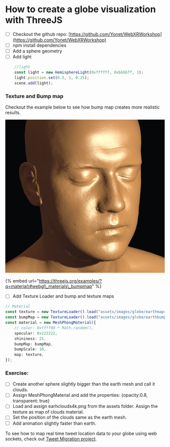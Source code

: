 # How to create a globe visualization with ThreeJS

* [ ] Checkout the github repo: [https://github.com/Yonet/WebXRWorkshop](https://github.com/Yonet/WebXRWorkshop)
* [ ] npm install dependencies
* [ ] Add a sphere geometry
* [ ] Add light

```typescript
    //light
    const light = new HemisphereLight(0xffffff, 0xbbbbff, 1);
    light.position.set(0.5, 1, 0.25);
    scene.add(light);
```

### Texture and Bump map

Checkout the example below to see how bump map creates more realistic results.

![Bumpmap skin example](../../../.gitbook/assets/bumpmap.png)

{% embed url="https://threejs.org/examples/?q=material\#webgl\_materials\_bumpmap" %}



* [ ] Add Texture Loader and bump and texture maps

```typescript
// Material
const texture = new TextureLoader().load("assets/images/globe/earthmap4k.jpg");
const bumpMap = new TextureLoader().load("assets/images/globe/earthbump4k.jpg");
const material = new MeshPhongMaterial({
    // color: 0xffff00 * Math.random(),
    specular: 0x222222,
    shininess: 25,
    bumpMap: bumpMap,
    bumpScale: 10,
    map: texture,
});
```

### Exercise:

* [ ] Create another sphere slightly bigger than the earth mesh and call it clouds.
* [ ] Assign MeshPhongMaterial and add the properties: {opacity:0.8, transparent: true}
* [ ] Load and assign earhclouds4k.png from the assets folder. Assign the texture as map of clouds material.
* [ ] Set the position of the clouds same as the earth mesh.
* [ ] Add animation slightly faster than earth.

To see how to map real time tweet location data to your globe using web sockets, check out [Tweet Migration project](https://github.com/Yonet/TweetMigration).

